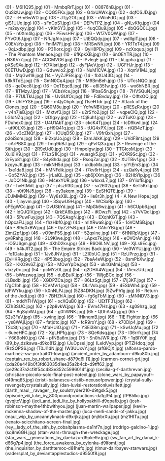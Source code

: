 
(01 - M6I1Q95.jpg)
(01 - MmbqRrT.jpg)
(01 - O8876hB.jpg)
(01 - OuSizUw.jpg)
(02 - CQG5FKx.jpg)
(02 - G4xUAWx.jpg)
(02 - dqfOSJD.jpg)
(02 - rHm6wWD.jpg)
(03 - JTjy2Of.jpg)
(03 - cWinFdO.jpg)
(03 - glS1UUq.jpg)
(03 - sFnCpS1.jpg)
(04 - DEPvTPZ.jpg)
(04 - gNLvKfg.jpg)
(04 - m2syxyy.jpg)
(04 - vKIn6Y3.jpg)
(05 - 4uqCBu9.jpg)
(05 - dbQGQ0L.jpg)
(05 - n0Xm4lg.jpg)
(06 - PEwsHFr.jpg)
(06 - WfZV0QW.jpg)
(07 - FYvOt6J.jpg)
(07 - NRJgAIo.jpg)
(07 - UtEQQdy.jpg)
(07 - wdIlgiT.jpg)
(08 - C0EVsYp.jpg)
(08 - FmlM7Fj.jpg)
(08 - MRSwNfi.jpg)
(08 - YR1TeT4.jpg)
(09 - 0qLxdbp.jpg)
(09 - P31lorx.jpg)
(09 - QyH8PDy.jpg)
(09 - ncXoqup.jpg)
(1 - The Phantom Menace.jpg)
(10 - 6fKpkXB.jpg)
(10 - 6nOEYTR.jpg)
(10 - rN3KVr7.jpg)
(11 - ACCMVG6.jpg)
(11 - IPvlegE.jpg)
(11 - LkLgpha.jpg)
(11 - pXSe9Xa.jpg)
(12 - K7XIsri.jpg)
(12 - dyFjAeV.jpg)
(12 - iUGFHJr.jpg)
(13 - 00ETUwD.jpg)
(13 - GdwwIo2.jpg)
(13 - NuM1CVA.jpg)
(13 - XqmV1MJ.jpg)
(14 - MqGwl19.jpg)
(14 - VyZJPE8.jpg)
(14 - fbXU43D.jpg)
(14 - k8kRTdE.jpg)
(15 - GmN0Cq4.jpg)
(15 - M9BmBeh.jpg)
(15 - UTcsNQO.jpg)
(15 - qeOec8I.jpg)
(16 - OoTEqcB.jpg)
(16 - e8I351w.jpg)
(16 - wx6hNBR.jpg)
(17 - 1iTMzyJ.jpg)
(17 - VEbsVce.jpg)
(18 - 1PbaG5n.jpg)
(18 - 7HVSQuN.jpg)
(18 - P7ULTkU.jpg)
(18 - UvGUfOr.jpg)
(19 - FdBvduy.jpg)
(19 - OIftxOQ.jpg)
(19 - UhlFYSE.jpg)
(19 - mQyOhp5.jpg)
(1seHTdr.jpg)
(2 - Attack of the Clones.jpg)
(20 - SQ60M8u.jpg)
(20 - YcfwNBV.jpg)
(20 - pRESzRv.jpg)
(20 - v4n7jeB.jpg)
(21 - iMxtvf3.jpg)
(21 - u2rSYo2.jpg)
(21 - vqpeClQ.jpg)
(22 - LGIdNZq.jpg)
(22 - lzDIgxy.jpg)
(22 - tCj8uhf.jpg)
(22 - uv2TuK0.jpg)
(23 - FDuhex0.jpg)
(23 - U4U1AbT.jpg)
(23 - ckcK4Tj.jpg)
(24 - tcD9kwI.jpg)
(24 - ut90LX5.jpg)
(25 - pH9Q41q.jpg)
(25 - tUQ4xPX.jpg)
(26 - rtQB4zT.jpg)
(26 - v3cZNQf.jpg)
(27 - IOUqD50.jpg)
(27 - V9frQxh.jpg)
(27 - p2oiSom.jpg)
(28 - 9i2xpUo.jpg)
(28 - EzmJdkK.jpg)
(29 - UVdF8nt.jpg)
(29 - cArPB8X.jpg)
(29 - fmq9bBJ.jpg)
(29 - qPvfQ3a.jpg)
(3 - Revenge of the Sith.jpg)
(30 - 2R9xUd0.jpg)
(30 - HmpoIgw.jpg)
(30 - TTGIcoM.jpg)
(30 - Xui6IK9.jpg)
(31 - F7LzS1K.jpg)
(31 - wuasgk5.jpg)
(31 - yOXR9Sc.jpg)
(32 - 3rEyp81.jpg)
(32 - 84y8hda.jpg)
(32 - RsoqZar.jpg)
(32 - XUTBivf.jpg)
(33 - kzqyxJK.jpg)
(33 - mikNH5d.jpg)
(33 - ukIboMx.jpg)
(33 - yiYtEm3.jpg)
(34 - 1xe1da8.jpg)
(34 - hMNFdik.jpg)
(34 - t7kv6rH.jpg)
(34 - uzQaKy4.jpg)
(35 - Gb5ZYA2.jpg)
(35 - jrLalQL.jpg)
(35 - qb6jXXm.jpg)
(36 - 82HbYlp.jpg)
(36 - JoDQ1Nb.jpg)
(36 - M4exYUR.jpg)
(36 - wIoxxL7.jpg)
(37 - GYiiofB.jpg)
(37 - hvHtMdL.jpg)
(37 - ptszR3D.jpg)
(37 - sx2602i.jpg)
(38 - KeT5KrI.jpg)
(38 - n0t9NJ5.jpg)
(38 - oy3akqm.jpg)
(39 - EeSHQTE.jpg)
(39 - JDJMMM2.jpg)
(39 - Wy8sX8L.jpg)
(39 - ile8r3h.jpg)
(4 - A New Hope.jpg)
(40 - 1jiayvm.jpg)
(40 - 3SqwU9H.jpg)
(40 - WCSxRjx.jpg)
(40 - oPEgWCc.jpg)
(41 - DvUSbYd.jpg)
(41 - MpGk6wz.jpg)
(41 - h6CUpb6.jpg)
(42 - IdQJQlV.jpg)
(42 - QrkEA6b.jpg)
(42 - iKOwzFi.jpg)
(42 - s7VVQdI.jpg)
(43 - 5PuwFuy.jpg)
(43 - 7QSAagN.jpg)
(43 - EXqhKGT.jpg)
(43 - hQpcaFU.jpg)
(44 - fhzHbf0.jpg)
(44 - mIXRwa8.jpg)
(45 - 1oVCMSB.jpg)
(45 - 89q0xBW.jpg)
(46 - 0yZzPsB.jpg)
(46 - GAhrYBi.jpg)
(46 - Zimt2pf.jpg)
(46 - vO9mF5S.jpg)
(47 - 52qxIne.jpg)
(47 - 6HNlRpV.jpg)
(47 - gv8Rahg.jpg)
(48 - 2L9Klwe.jpg)
(48 - LApxo7k.jpg)
(48 - eOVQrAn.jpg)
(48 - iO5U6gm.jpg)
(49 - 4XhD2kv.jpg)
(49 - R6O6LNV.jpg)
(49 - XjLs9Ec.jpg)
(49 - h4kJlT2.jpg)
(5 - The Empire Strikes Back.jpg)
(50 - Ve3WYUj.jpg)
(50 - fq1Data.jpg)
(51 - 1Jv8JNV.jpg)
(51 - LZI0bUC.jpg)
(51 - RzUPrzg.jpg)
(51 - jZyHKRg.jpg)
(52 - 4P53bug.jpg)
(52 - 7baA4eW.jpg)
(52 - 8smPbXw.jpg)
(52 - KKO9v6Z.jpg)
(53 - MOwYpDe.jpg)
(53 - uk4GMmi.jpg)
(53 - vlozy0c.jpg)
(54 - pcMYz0L.jpg)
(54 - q2DHA4W.jpg)
(54 - tAexzUd.jpg)
(55 - bWozweg.jpg)
(55 - duBEalK.jpg)
(56 - 1WjgBCo.jpg)
(56 - JLBsdbi.jpg)
(56 - XGDPZCa.jpg)
(57 - 86LzSgt.jpg)
(57 - i7ij3KF.jpg)
(57 - t7gC1bh.jpg)
(58 - ICVMVrl.jpg)
(58 - IOLrVob.jpg)
(59 - 4ESbWh4.jpg)
(59 - idPWYku.jpg)
(59 - k0nNLPJ.jpg)
(5Z84DKN.jpg)
(5ZwPh1g.jpg)
(6 - Return of the Jedi.jpg)
(60 - 7BHZhlA.jpg)
(60 - fg6gTbM.jpg)
(60 - zMNNDV3.jpg)
(61 - mddYFHW.jpg)
(61 - xcXQuB0.jpg)
(62 - UEtTF31.jpg)
(62 - XZh3SUC.jpg)
(62 - p2p8vkW.jpg)
(63 - EVm47Hz.jpg)
(63 - sg09hzg.jpg)
(64 - 8qSqbWJ.jpg)
(64 - g0fiWNK.jpg)
(65 - QDhAsQq.jpg)
(65 - S2s3FaV.jpg)
(65 - xwing.jpg)
(66 - 1HknqmB.jpg)
(66 - TIE Fighter.jpg)
(66 - ys8WAjI.jpg)
(67 - fatjdtc.jpg)
(67 - fcR9rxY.jpg)
(68 - k70Dlp4.jpg)
(69 - TScStjh.jpg)
(70 - MfaHUiO.jpg)
(71 - YSEi38m.jpg)
(71 - kSwUqMu.jpg)
(72 - 6ueeHFC.jpg)
(72 - XgLHPfg.jpg)
(73 - 8QeKdsq.jpg)
(73 - I36rrfr.jpg)
(74 - Y669oN0.jpg)
(74 - pfNBa6m.jpg)
(75 - Sn0hJWR.jpg)
(76 - 1qBIY0F.jpg)
(99_by_dzikawa-d9ko812.jpg)
(JuOpsei.jpg)
(LeIdVyp.jpg)
(PTZHdoq.jpg)
(RzSQPS6.jpg)
(T0Jl1dN.jpg)
(W3UUxvY.jpg)
(afGiCjX.jpg)
(alfonso-pardo-martinez-sw-portrait01-low.jpg)
(ancient_order_by_adamburn-d9ku80b.jpg)
(captain_rex_by_robert_shane-d879q6l (1).jpg)
(carmen-cornet-gri.jpg)
(cda20e449b0f3fd63035d1ee35a2b4cb-d9tff62.jpg)
(ce29c37a2cf8f54c483e352c5996014f.jpg)
(cecilia-g-f-darthrevan.jpg)
(christian-piccolo-solo-final-post-notext.jpg)
(clone_wars_by_papayoufr-d49mq85.jpg)
(cristi-balanescu-cristib-nexusofpower.jpg)
(crystal-sully-revengebycrystalsully.jpg)
(dan-luvisi-restorationluvisifett.jpg)
(darth_maul__ravager__by_soulstryder210-d9tgsk5.jpg)
(episode_viii_luke_by_800poundproductions-da1gt94.jpg)
(fPB5lkc.jpg)
(gvqjtcV.jpg)
(jedi_and_jedi_lite_by_hollyoakhill-d9qpafb.jpg)
(josh-robinson-maythe4thbwithyou.jpg)
(juan-martin-wallpaper.jpg)
(kevin-mckenna-shadow-of-the-master.jpg)
(luca-merli-sands-of-jakku.jpg)
(maul_wip_by_uncannyknack-d9xrjkz.jpg)
(mjhbrXu.jpg)
(mz1HITu.jpg)
(renato-scicchitano-screen-final.jpg)
(rey__lady_of_the_sith_by_cobaltplasma-da1hf7n.jpg)
(rodrigo-galdino-1.jpg)
(sq8m6GH.jpg)
(star+wars+through+the+wreckage.jpg)
(star_wars__generations_by_daekazu-d9pke9v.jpg)
(sw_fan_art_by_danai_k-d66g7p4.jpg)
(the_force_awakens_by_cylonka-d9lfomf.jpg)
(the_inquisitor_by_darthtemoc-d81hefq.jpg)
(timur-dairbayev-starwars.jpg)
(vadersplat_by_deviantapplestudios-d9550f8.jpg)
